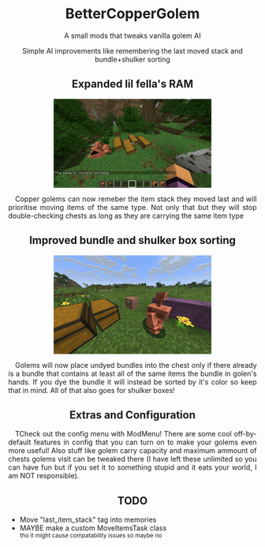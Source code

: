 <h1 align="center">BetterCopperGolem<br></h1>
<p align="center">A small mods that tweaks vanilla golem AI</p>
<p align="center">Simple AI improvements like remembering the last moved stack and bundle+shulker sorting</p>
<h2 align="center">Expanded lil fella's RAM</h2>
<p align="center"><img title="this gif took a megabyte of project space" src="https://github.com/GHOSTSHAURMA/BetterCopperGolem/blob/main/media/golem_better_memory.gif" align="center"/></p>
<p align="justify">&emsp;Copper golems can now remeber the item stack they moved last and will prioritise moving items of the same type. Not only that but they will stop double-checking chests as long as they are carrying the same item type</p>
<h2 align="center">Improved bundle and shulker box sorting</h2>
<p align="center"><img title="this gif took a megabyte of project space" src="https://github.com/GHOSTSHAURMA/BetterCopperGolem/blob/main/media/golem_container_sorting.gif" align="center"/></p>
<p align="justify">&emsp;Golems will now place undyed bundles into the chest only if there already is a bundle that contains at least all of the same items the bundle in golen's hands. If you dye the bundle it will instead be sorted by it's color so keep that in mind. All of that also goes for shulker boxes!</p>
<h2 align="center">Extras and Configuration</h2>
<p align="justify">&emsp;TCheck out the config menu with ModMenu! There are some cool off-by-default features in config that you can turn on to make your golems even more useful! Also stuff like golem carry capacity and maximum ammount of chests golems visit can be tweaked there (I have left these unlimited so you can have fun but if you set it to something stupid and it eats your world, I am NOT responsible).</p>
<h2 align="center">TODO</h2>
<ul>
  <li>Move "last_item_stack" tag into memories</li>
  <li>MAYBE make a custom MoveItemsTask class<br>
  <sup>tho it might cause compatability issues so maybe no</sup>
  </li>
</ul>
